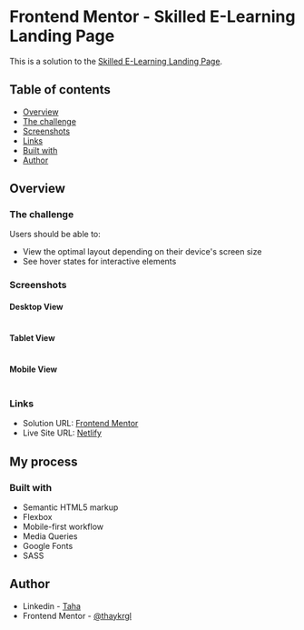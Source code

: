# Frontend Mentor - Skilled E-Learning Landing Page

This is a solution to the [Skilled E-Learning Landing Page](https://www.frontendmentor.io/challenges/skilled-elearning-landing-page-S1ObDrZ8q).

## Table of contents

- [Overview](#overview)
- [The challenge](#the-challenge)
- [Screenshots](#screenshots)
- [Links](#links)
- [Built with](#built-with)
- [Author](#author)

## Overview

### The challenge

Users should be able to:

- View the optimal layout depending on their device's screen size
- See hover states for interactive elements

### Screenshots

#### Desktop View
<img src="./images/skilled-desktop.png" alt="">

#### Tablet View
<img src="./images/skilled-tablet.png" alt="">

#### Mobile View
<img src="./images/skilled-mobile.png" alt="">

### Links

- Solution URL: [Frontend Mentor](https://www.frontendmentor.io/profile/thaykrgl)
- Live Site URL: [Netlify](https://skilled-learning-page.netlify.app/)

## My process

### Built with

- Semantic HTML5 markup
- Flexbox
- Mobile-first workflow
- Media Queries
- Google Fonts
- SASS

## Author

- Linkedin - [Taha](https://www.linkedin.com/in/tahaaykiroglu)
- Frontend Mentor - [@thaykrgl](https://www.frontendmentor.io/profile/thaykrgl)
